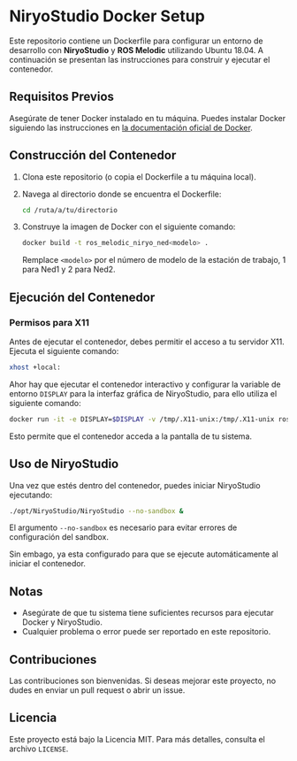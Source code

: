 # NiryoStudio Docker Setup

Este repositorio contiene un Dockerfile para configurar un entorno de desarrollo con **NiryoStudio** y **ROS Melodic** utilizando Ubuntu 18.04. A continuación se presentan las instrucciones para construir y ejecutar el contenedor.

## Requisitos Previos

Asegúrate de tener Docker instalado en tu máquina. Puedes instalar Docker siguiendo las instrucciones en [la documentación oficial de Docker](https://docs.docker.com/get-docker/).

## Construcción del Contenedor

1. Clona este repositorio (o copia el Dockerfile a tu máquina local).

2. Navega al directorio donde se encuentra el Dockerfile:

   ```bash
   cd /ruta/a/tu/directorio
   ```

3. Construye la imagen de Docker con el siguiente comando:

   ```bash
   docker build -t ros_melodic_niryo_ned<modelo> .
   ```
   Remplace `<modelo>` por el número de modelo de la estación de trabajo, 1 para Ned1 y 2 para Ned2.

## Ejecución del Contenedor

### Permisos para X11

Antes de ejecutar el contenedor, debes permitir el acceso a tu servidor X11. Ejecuta el siguiente comando:

```bash
xhost +local:
```

Ahor hay que ejecutar el contenedor interactivo y configurar la variable de entorno `DISPLAY` para la interfaz gráfica de NiryoStudio, para ello utiliza el siguiente comando:

```bash
docker run -it -e DISPLAY=$DISPLAY -v /tmp/.X11-unix:/tmp/.X11-unix ros_melodic_niryo_ned<modelo> bash
```
Esto permite que el contenedor acceda a la pantalla de tu sistema.

## Uso de NiryoStudio

Una vez que estés dentro del contenedor, puedes iniciar NiryoStudio ejecutando:

```bash
./opt/NiryoStudio/NiryoStudio --no-sandbox &
```

El argumento `--no-sandbox` es necesario para evitar errores de configuración del sandbox.

Sin embago, ya esta configurado para que se ejecute automáticamente al iniciar el contenedor.

## Notas

- Asegúrate de que tu sistema tiene suficientes recursos para ejecutar Docker y NiryoStudio.
- Cualquier problema o error puede ser reportado en este repositorio.

## Contribuciones

Las contribuciones son bienvenidas. Si deseas mejorar este proyecto, no dudes en enviar un pull request o abrir un issue.

## Licencia

Este proyecto está bajo la Licencia MIT. Para más detalles, consulta el archivo `LICENSE`.
